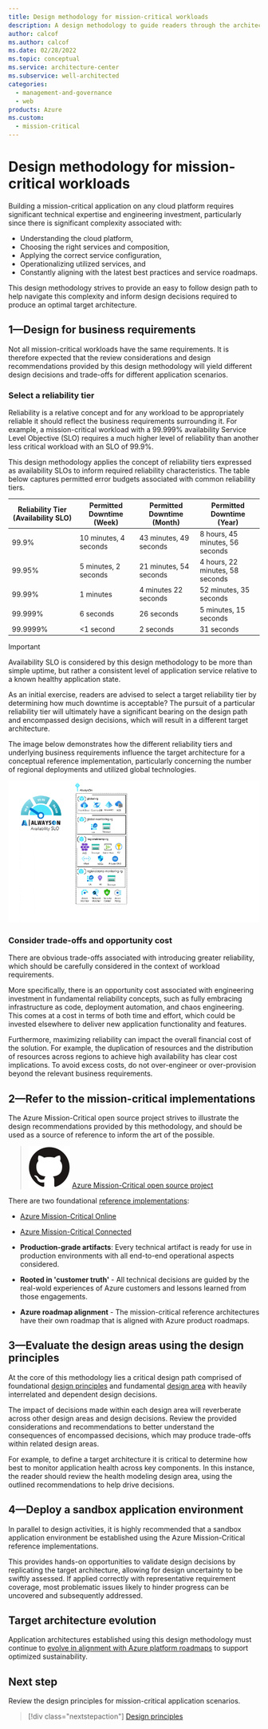 ```yaml
---
title: Design methodology for mission-critical workloads
description: A design methodology to guide readers through the architectural process of building a mature mission-critical application on Microsoft Azure.
author: calcof
ms.author: calcof
ms.date: 02/28/2022
ms.topic: conceptual
ms.service: architecture-center
ms.subservice: well-architected
categories:
  - management-and-governance
  - web
products: Azure
ms.custom:
  - mission-critical
---
```


# Design methodology for mission-critical workloads

Building a mission-critical application on any cloud platform requires significant technical expertise and engineering investment, particularly since there is significant complexity associated with:

- Understanding the cloud platform,
- Choosing the right services and composition,
- Applying the correct service configuration, 
- Operationalizing utilized services, and
- Constantly aligning with the latest best practices and service roadmaps.

This design methodology strives to provide an easy to follow design path to help navigate this complexity and inform design decisions required to produce an optimal target architecture.

## 1&mdash;Design for business requirements

Not all mission-critical workloads have the same requirements. It is therefore expected that the review considerations and design recommendations provided by this design methodology will yield different design decisions and trade-offs for different application scenarios.

### Select a reliability tier

Reliability is a relative concept and for any workload to be appropriately reliable it should reflect the business requirements surrounding it. For example, a mission-critical workload with a 99.999% availability Service Level Objective (SLO) requires a much higher level of reliability than another less critical workload with an SLO of 99.9%. 

This design methodology applies the concept of reliability tiers expressed as availability SLOs to inform required reliability characteristics. The table below captures permitted error budgets associated with common reliability tiers.  

|Reliability Tier (Availability SLO)|Permitted Downtime (Week)|Permitted Downtime (Month)|Permitted Downtime (Year)|
|--|--|--|--|
|99.9%|10 minutes, 4 seconds|43 minutes, 49 seconds|8 hours, 45 minutes, 56 seconds|
|99.95%|5 minutes, 2 seconds|21 minutes, 54 seconds|4 hours, 22 minutes, 58 seconds|
|99.99%|1 minutes|4 minutes 22 seconds|52 minutes, 35 seconds|
|99.999%|6 seconds|26 seconds|5 minutes, 15 seconds|
|99.9999%|<1 second|2 seconds|31 seconds|

> [!IMPORTANT]
> Availability SLO is considered by this design methodology to be more than simple uptime, but rather a consistent level of application service relative to a known healthy application state.

As an initial exercise, readers are advised to select a target reliability tier by determining how much downtime is acceptable? The pursuit of a particular reliability tier will ultimately have a significant bearing on the design path and encompassed design decisions, which will result in a different target architecture. 

The image below demonstrates how the different reliability tiers and underlying business requirements influence the target architecture for a conceptual reference implementation, particularly concerning the number of regional deployments and utilized global technologies.

![Mission-critical reliability dial](./images/alwayson-slo.gif "Mission-critical reliability dial")

### Consider trade-offs and opportunity cost

There are obvious trade-offs associated with introducing greater reliability, which should be carefully considered in the context of workload requirements.

More specifically, there is an opportunity cost associated with engineering investment in fundamental reliability concepts, such as fully embracing infrastructure as code, deployment automation, and chaos engineering. This comes at a cost in terms of both time and effort, which could be invested elsewhere to deliver new application functionality and features.

Furthermore, maximizing reliability can impact the overall financial cost of the solution. For example, the duplication of resources and the distribution of resources across regions to achieve high availability has clear cost implications. To avoid excess costs, do not over-engineer or over-provision beyond the relevant business requirements.

## 2&mdash;Refer to the mission-critical implementations

The Azure Mission-Critical open source project strives to illustrate the design recommendations provided by this methodology, and should be used as a source of reference to inform the art of the possible.

> ![GitHub logo](./../_images/github.svg) [Azure Mission-Critical open source project](http://github.com/azure/alwayson)

There are two foundational [reference implementations](mission-critical-overview.md#illustrative-examples):

  - [Azure Mission-Critical Online](https://github.com/azure/alwayson-foundational-online)
  - [Azure Mission-Critical Connected](https://github.com/azure/alwayson-foundational-connected) 

- **Production-grade artifacts**: Every technical artifact is ready for use in production environments with all end-to-end operational aspects considered.

- **Rooted in 'customer truth'** - All technical decisions are guided by the real-wold experiences of Azure customers and lessons learned from those engagements.

- **Azure roadmap alignment** - The mission-critical reference architectures have their own roadmap that is aligned with Azure product roadmaps.

## 3&mdash;Evaluate the design areas using the design principles

At the core of this methodology lies a critical design path comprised of foundational [design principles](mission-critical-design-principles.md) and fundamental [design area](mission-critical-architecture-pattern.md) with heavily interrelated and dependent design decisions.

The impact of decisions made within each design area will reverberate across other design areas and design decisions. Review the provided considerations and recommendations to better understand the consequences of encompassed decisions, which may produce trade-offs within related design areas. 

For example, to define a target architecture it is critical to determine how best to monitor application health across key components. In this instance, the reader should review the health modeling design area, using the outlined recommendations to help drive decisions.

## 4&mdash;Deploy a sandbox application environment

In parallel to design activities, it is highly recommended that a sandbox application environment be established using the Azure Mission-Critical reference implementations.

This provides hands-on opportunities to validate design decisions by replicating the target architecture, allowing for design uncertainty to be swiftly assessed. If applied correctly with representative requirement coverage, most problematic issues likely to hinder progress can be uncovered and subsequently addressed.

## Target architecture evolution

Application architectures established using this design methodology must continue to [evolve in alignment with Azure platform roadmaps](/azure/architecture/guide/design-principles/design-for-evolution) to support optimized sustainability.

## Next step

Review the design principles for mission-critical application scenarios.

> [!div class="nextstepaction"]
> [Design principles](mission-critical-design-principles.md)
